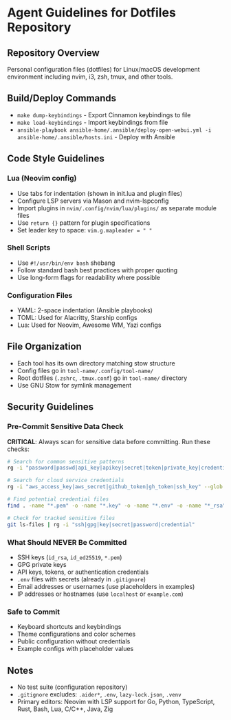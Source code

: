 # Agent Guidelines for Dotfiles Repository

## Repository Overview
Personal configuration files (dotfiles) for Linux/macOS development environment including nvim, i3, zsh, tmux, and other tools.

## Build/Deploy Commands
- `make dump-keybindings` - Export Cinnamon keybindings to file
- `make load-keybindings` - Import keybindings from file
- `ansible-playbook ansible-home/.ansible/deploy-open-webui.yml -i ansible-home/.ansible/hosts.ini` - Deploy with Ansible

## Code Style Guidelines

### Lua (Neovim config)
- Use tabs for indentation (shown in init.lua and plugin files)
- Configure LSP servers via Mason and nvim-lspconfig
- Import plugins in `nvim/.config/nvim/lua/plugins/` as separate module files
- Use `return {}` pattern for plugin specifications
- Set leader key to space: `vim.g.mapleader = " "`

### Shell Scripts
- Use `#!/usr/bin/env bash` shebang
- Follow standard bash best practices with proper quoting
- Use long-form flags for readability where possible

### Configuration Files
- YAML: 2-space indentation (Ansible playbooks)
- TOML: Used for Alacritty, Starship configs
- Lua: Used for Neovim, Awesome WM, Yazi configs

## File Organization
- Each tool has its own directory matching stow structure
- Config files go in `tool-name/.config/tool-name/`
- Root dotfiles (`.zshrc`, `.tmux.conf`) go in `tool-name/` directory
- Use GNU Stow for symlink management

## Security Guidelines

### Pre-Commit Sensitive Data Check
**CRITICAL**: Always scan for sensitive data before committing. Run these checks:

```bash
# Search for common sensitive patterns
rg -i "password|passwd|api_key|apikey|secret|token|private_key|credentials|bearer" --glob '!.git/*'

# Search for cloud service credentials
rg -i "aws_access_key|aws_secret|github_token|gh_token|ssh_key" --glob '!.git/*'

# Find potential credential files
find . -name "*.pem" -o -name "*.key" -o -name "*.env" -o -name "*_rsa" -o -name "*.p12" 2>/dev/null | grep -v ".git"

# Check for tracked sensitive files
git ls-files | rg -i "ssh|gpg|key|secret|password|credential"
```

### What Should NEVER Be Committed
- SSH keys (`id_rsa`, `id_ed25519`, `*.pem`)
- GPG private keys
- API keys, tokens, or authentication credentials
- `.env` files with secrets (already in `.gitignore`)
- Email addresses or usernames (use placeholders in examples)
- IP addresses or hostnames (use `localhost` or `example.com`)

### Safe to Commit
- Keyboard shortcuts and keybindings
- Theme configurations and color schemes
- Public configuration without credentials
- Example configs with placeholder values

## Notes
- No test suite (configuration repository)
- `.gitignore` excludes: `.aider*`, `.env`, `lazy-lock.json`, `.venv`
- Primary editors: Neovim with LSP support for Go, Python, TypeScript, Rust, Bash, Lua, C/C++, Java, Zig
